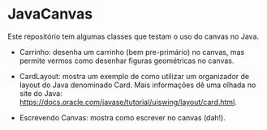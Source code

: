 # JavaCanvas


Este repositório tem algumas classes que testam o uso do canvas no Java.

* Carrinho: desenha um carrinho (bem pre-primário) no canvas, mas permite vermos como desenhar figuras geométricas no canvas.

* CardLayout: mostra um exemplo de como utilizar um organizador de layout do Java denominado Card. Mais informações dê uma olhada no site do Java: https://docs.oracle.com/javase/tutorial/uiswing/layout/card.html.

* Escrevendo Canvas: mostra como escrever no canvas (dah!).